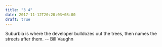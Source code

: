 ```yaml
---
title: "3 4"
date: 2017-11-12T20:20:03+08:00
draft: true
---
```


Suburbia is where the developer bulldozes out the trees, then names the streets after them. -- Bill Vaughn
